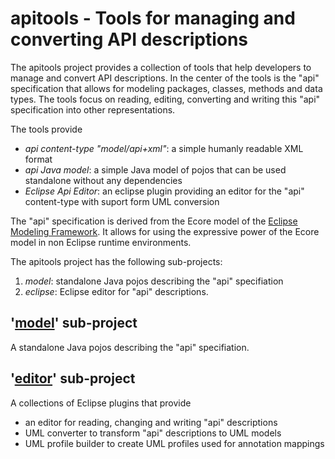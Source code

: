 # apitools - Tools for managing and converting API descriptions

The apitools project provides a collection of tools that help developers to manage and convert API descriptions.
In the center of the tools is the "api" specification that allows for modeling packages, classes, methods and data types.
The tools focus on reading, editing, converting and writing this "api" specification into other representations.

The tools provide

- *api content-type "model/api+xml"*: a simple humanly readable XML format
- *api Java model*: a simple Java model of pojos that can be used standalone without any dependencies
- *Eclipse Api Editor*: an eclipse plugin providing an editor for the "api" content-type with suport form UML conversion

The "api" specification is derived from the Ecore model of the [Eclipse Modeling Framework](http://www.eclipse.org/modeling/emf/). It allows for using the expressive power of the Ecore model in non Eclipse runtime environments.

The apitools project has the following sub-projects:

1. *model*: standalone Java pojos describing the "api" specifiation
2. *eclipse*: Eclipse editor for "api" descriptions.

## '[model](model)' sub-project

A standalone Java pojos describing the "api" specifiation.

## '[editor](editor)' sub-project

A collections of Eclipse plugins that provide 

- an editor for reading, changing and writing "api" descriptions
- UML converter to transform "api" descriptions to UML models
- UML profile builder to create UML profiles used for annotation mappings


